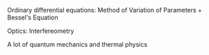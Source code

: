 Ordinary differential equations: Method of Variation of Parameters + Bessel's Equation

Optics: Interfereometry

A lot of quantum mechanics and thermal physics